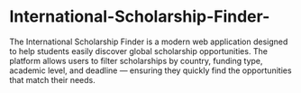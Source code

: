 # International-Scholarship-Finder-
The International Scholarship Finder is a modern web application designed to help students easily discover global scholarship opportunities. The platform allows users to filter scholarships by country, funding type, academic level, and deadline — ensuring they quickly find the opportunities that match their needs.
